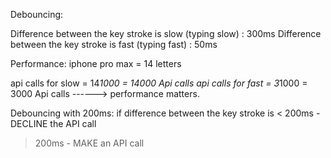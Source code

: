 Debouncing:

Difference between the key stroke is slow (typing slow) : 300ms
Difference between the key stroke is fast (typing fast) : 50ms


Performance:
 iphone pro max = 14 letters

 api calls for slow = 14*1000 = 14000 Api calls
 api calls for fast = 3*1000 = 3000 Api calls  ------> performance matters.


 Debouncing with 200ms:
   if difference between the key stroke is  < 200ms - DECLINE the API call
   > 200ms - MAKE an API call
